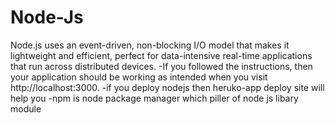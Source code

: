 # Node-Js
 Node.js uses an event-driven, non-blocking I/O model that makes it lightweight and efficient, perfect for data-intensive real-time applications that run across distributed devices.
-If you followed the instructions, then your application should be working as intended when you visit http://localhost:3000.
-if you deploy nodejs then heruko-app deploy site will help you
-npm is node package manager which piller of node js libary module

